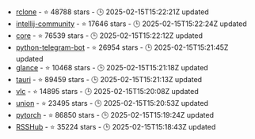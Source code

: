 - [rclone](https://github.com/rclone/rclone) - ⭐ 48788 stars - 🕒 2025-02-15T15:22:21Z updated
- [intellij-community](https://github.com/JetBrains/intellij-community) - ⭐ 17646 stars - 🕒 2025-02-15T15:22:24Z updated
- [core](https://github.com/home-assistant/core) - ⭐ 76539 stars - 🕒 2025-02-15T15:22:12Z updated
- [python-telegram-bot](https://github.com/python-telegram-bot/python-telegram-bot) - ⭐ 26954 stars - 🕒 2025-02-15T15:21:45Z updated
- [glance](https://github.com/glanceapp/glance) - ⭐ 10468 stars - 🕒 2025-02-15T15:21:18Z updated
- [tauri](https://github.com/tauri-apps/tauri) - ⭐ 89459 stars - 🕒 2025-02-15T15:21:13Z updated
- [vlc](https://github.com/videolan/vlc) - ⭐ 14895 stars - 🕒 2025-02-15T15:20:08Z updated
- [union](https://github.com/unionlabs/union) - ⭐ 23495 stars - 🕒 2025-02-15T15:20:53Z updated
- [pytorch](https://github.com/pytorch/pytorch) - ⭐ 86850 stars - 🕒 2025-02-15T15:19:24Z updated
- [RSSHub](https://github.com/DIYgod/RSSHub) - ⭐ 35224 stars - 🕒 2025-02-15T15:18:43Z updated

